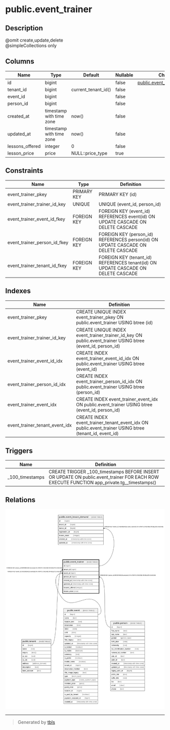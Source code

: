 # public.event_trainer

## Description

@omit create,update,delete  
@simpleCollections only

## Columns

| Name | Type | Default | Nullable | Children | Parents | Comment |
| ---- | ---- | ------- | -------- | -------- | ------- | ------- |
| id | bigint |  | false | [public.event_lesson_demand](public.event_lesson_demand.md) |  |  |
| tenant_id | bigint | current_tenant_id() | false |  | [public.tenant](public.tenant.md) |  |
| event_id | bigint |  | false |  | [public.event](public.event.md) |  |
| person_id | bigint |  | false |  | [public.person](public.person.md) |  |
| created_at | timestamp with time zone | now() | false |  |  |  |
| updated_at | timestamp with time zone | now() | false |  |  |  |
| lessons_offered | integer | 0 | false |  |  |  |
| lesson_price | price | NULL::price_type | true |  |  |  |

## Constraints

| Name | Type | Definition |
| ---- | ---- | ---------- |
| event_trainer_pkey | PRIMARY KEY | PRIMARY KEY (id) |
| event_trainer_trainer_id_key | UNIQUE | UNIQUE (event_id, person_id) |
| event_trainer_event_id_fkey | FOREIGN KEY | FOREIGN KEY (event_id) REFERENCES event(id) ON UPDATE CASCADE ON DELETE CASCADE |
| event_trainer_person_id_fkey | FOREIGN KEY | FOREIGN KEY (person_id) REFERENCES person(id) ON UPDATE CASCADE ON DELETE CASCADE |
| event_trainer_tenant_id_fkey | FOREIGN KEY | FOREIGN KEY (tenant_id) REFERENCES tenant(id) ON UPDATE CASCADE ON DELETE CASCADE |

## Indexes

| Name | Definition |
| ---- | ---------- |
| event_trainer_pkey | CREATE UNIQUE INDEX event_trainer_pkey ON public.event_trainer USING btree (id) |
| event_trainer_trainer_id_key | CREATE UNIQUE INDEX event_trainer_trainer_id_key ON public.event_trainer USING btree (event_id, person_id) |
| event_trainer_event_id_idx | CREATE INDEX event_trainer_event_id_idx ON public.event_trainer USING btree (event_id) |
| event_trainer_person_id_idx | CREATE INDEX event_trainer_person_id_idx ON public.event_trainer USING btree (person_id) |
| event_trainer_event_idx | CREATE INDEX event_trainer_event_idx ON public.event_trainer USING btree (event_id, person_id) |
| event_trainer_tenant_event_idx | CREATE INDEX event_trainer_tenant_event_idx ON public.event_trainer USING btree (tenant_id, event_id) |

## Triggers

| Name | Definition |
| ---- | ---------- |
| _100_timestamps | CREATE TRIGGER _100_timestamps BEFORE INSERT OR UPDATE ON public.event_trainer FOR EACH ROW EXECUTE FUNCTION app_private.tg__timestamps() |

## Relations

![er](public.event_trainer.svg)

---

> Generated by [tbls](https://github.com/k1LoW/tbls)
